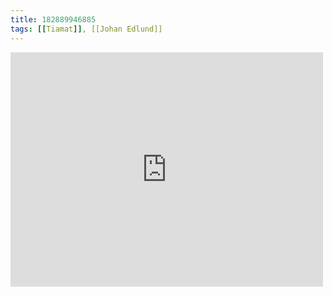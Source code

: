 ```yaml
---
title: 182889946885
tags: [[Tiamat]], [[Johan Edlund]]
---
```

<iframe allow="accelerometer; autoplay; clipboard-write; encrypted-media; gyroscope; picture-in-picture" allowfullscreen="" frameborder="0" height="375" id="youtube_iframe" src="https://www.youtube.com/embed/BfC6HjihqZY?feature=oembed&amp;enablejsapi=1&amp;origin=https://safe.txmblr.com&amp;wmode=opaque" width="500"></iframe>
